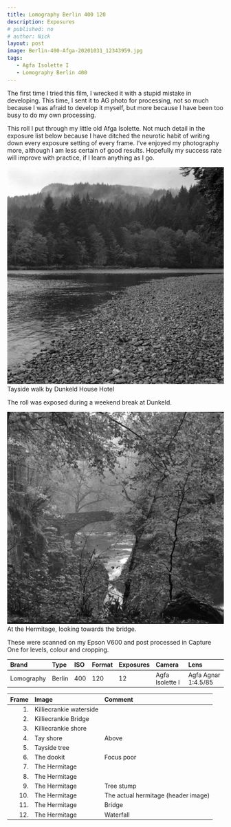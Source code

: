 ```yaml
---
title: Lomography Berlin 400 120
description: Exposures
# published: no
# author: Nick
layout: post
image: Berlin-400-Afga-20201031_12343959.jpg
tags:
   - Agfa Isolette I
   - Lomography Berlin 400
---
```


The first time I tried this film, I wrecked it with a stupid mistake in developing. This time, I sent it to AG photo for processing, not so much because I was afraid to develop it myself, but more because I have been too busy to do my own processing. 

This roll I put through my little old Afga Isolette. Not much detail in the exposure list below because I have ditched the neurotic habit of writing down every exposure setting of every frame. I've enjoyed my photography more, although I am less certain of good results. Hopefully my success rate will improve with practice, if I learn anything as I go.

![](/img/Berlin-400-Afga-20201031_12034276.jpg)
Tayside walk by Dunkeld House Hotel

The roll was exposed during a weekend break at Dunkeld.

![](/img/Berlin-400-Afga-20201031_12353688.jpg)
At the Hermitage, looking towards the bridge.

These were scanned on my Epson V600 and post processed in Capture One for levels, colour and cropping.

Brand|Type|ISO|Format|Exposures|Camera|Lens
:----|:---|:--|:-----|:--------|:-----|:----
Lomography|Berlin|400|120|12|Agfa Isolette I|Agfa Agnar 1:4.5/85

Frame|Image|Comment
----:|:----|:-------
1.|Killiecrankie waterside|
2.|Killiecrankie Bridge|
3.|Killiecrankie shore|
4.|Tay shore|Above
5.|Tayside tree|
6.|The dookit|Focus poor
7.|The Hermitage|
8.|The Hermitage|
9.|The Hermitage|Tree stump
10.|The Hermitage|The actual hermitage (header image)
11.|The Hermitage|Bridge
12.|The Hermitage|Waterfall
